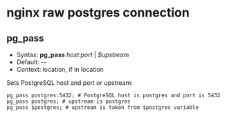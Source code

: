 # nginx raw postgres connection

pg_pass
-------------
* Syntax: **pg_pass** *host:port* | *$upstream*
* Default: --
* Context: location, if in location

Sets PostgreSQL host and port or upstream:
```nginx
pg_pass postgres:5432; # PostgreSQL host is postgres and port is 5432
pg_pass postgres; # upstream is postgres
pg_pass $postgres; # upstream is taken from $postgres variable
```
